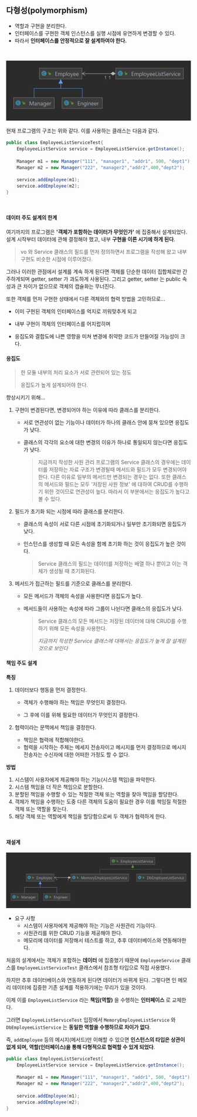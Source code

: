 ## 다형성(polymorphism)

* 역할과 구현을 분리한다.
* 인터페이스를 구현한 객체 인스턴스를 실행 시점에 유연하게 변경할 수 있다.
* 따라서 __인터페이스를 안정적으로 잘 설계하여야 한다.__

<br>

![](polymorphism/poly1.png)

현재 프로그램의 구조는 위와 같다.
이를 사용하는 클래스는 다음과 같다.

```java
public class EmployeeListServiceTest{
    EmployeeListService service = EmployeeListService.getInstance();
    
    Manager m1 = new Manager("111", "manager1", "addr1", 500, "dept1");
    Manager m2 = new Manager("222", "manager2","addr2",400,"dept2");
    
    service.addEmployee(m1);
    service.addEmployee(m2);    
}
```

<br>

#### 데이터 주도 설계의 한계

여기까지의 프로그램은 __'객체가 포함하는 데이터가 무엇인가'__ 에 집중해서 설계되었다. 설계 시작부터 데이터에 관해 결정해야 했고, 내부 __구현을 이른 시기에 하게 된다__.

> vo 와 Service 클래스의 필드를 먼저 정의하면서 프로그램을 작성해 왔고 내부 구현도 비슷한 시점에 이루어졌다.

그러나 이러한 관점에서 설계를 계속 하게 된다면 객체를 단순한 데이터 집합체로만 간주하게되며 getter, setter 가 과도하게 사용된다. 그리고 getter, setter 는 public 속성과 큰 차이가 없으므로 객체의 캡슐화는 무너진다.

또한 객체를 먼저 구현한 상태에서 다른 객체와의 협력 방법을 고민하므로...

* 이미 구현된 객체의 인터페이스를 억지로 끼워맞추게 되고

* 내부 구현이 객체의 인터페이스를 어지럽히며

* 응집도와 결합도에 나쁜 영향을 미쳐 변경에 취약한 코드가 만들어질 가능성이 크다.

#### 응집도

> 한 모듈 내부의 처리 요소가 서로 관련되어 있는 정도
>
> 응집도가 높게 설계되어야 한다.

향상시키기 위해...

1. 구현이 변경된다면, 변경되어야 하는 이유에 따라 클래스를 분리한다.

   * 서로 연관성이 없는 기능이나 데이터가 하나의 클래스 안에 뭉쳐 있으면 응집도가 낮다.

   * 클래스의 각각의 요소에 대한 변경의 이유가 하나로 통일되지 않는다면 응집도가 낮다.

     > 지금까지 작성한 사원 관리 프로그램의 Service 클래스의 경우에는 데이터를 저장하는 자료 구조가 변경될때 메서드와 필드가 모두 변경되어야한다. 다른 이유로 일부의 메서드만 변경되는 경우는 없다. 또한 클래스의 메서드와 필드는 모두 '저장된 사원 정보' 에 대하여 CRUD를 수행하기 위한 것이므로 연관성이 높다. 따라서 이 부분에서는 응집도가 높다고 볼 수 있다.

2. 필드가 초기화 되는 시점에 따라 클래스를 분리한다.

   * 클래스의 속성이 서로 다른 시점에 초기화되거나 일부만 초기화되면 응집도가 낮다.

   * 인스턴스를 생성할 때 모든 속성을 함께 초기화 하는 것이 응집도가 높은 것이다.

     > Service 클래스의 필드는 데이터를 저장하는 배열 하나 뿐이고 이는 객체가 생성될 때 초기화된다.

3. 메서드가 접근하는 필드를 기준으로 클래스를 분리한다.

   * 모든 메서드가 객체의 속성을 사용한다면 응집도가 높다.

   * 메서드들이 사용하는 속성에 따라 그룹이 나뉜다면 클래스의 응집도가 낮다.

     > Service 클래스의 모든 메서드는 저장된 데이터에 대해 CRUD를 수행하기 위해 모든 속성을 사용한다.
     >
     > _지금까지 작성한 Service 클래스에 대해서는 응집도가 높게 잘 설계된 것으로 보인다_

#### 책임 주도 설계

__특징__

1. 데이터보다 행동을 먼저 결정한다.

   * 객체가 수행해야 하는 책임은 무엇인지 결정한다.

   * 그 후에 이를 위해 필요한 데이터가 무엇인지 결정한다.

2. 협력이라는 문맥에서 책임을 결정한다.

   * 책임은 협력에 적합해야한다. 
   * 협력을 시작하는 주체는 메세지 전송자이고 메시지를 먼저 결정하므로 메시지 전송자는 수신자에 대한 어떠한 가정도 할 수 없다.

__방법__

1. 시스템이 사용자에게 제공해야 하는 기능(시스템 책임)을 파악한다.
2. 시스템 책임을 더 작은 책임으로 분할한다.
3. 분할된 책임을 수행할 수 있는 적절한 객체 또는 역할을 찾아 책임을 할당한다.
4. 객체가 책임을 수행하는 도중 다른 객체의 도움이 필요한 경우 이를 책임질 적절한 객체 또는 역할을 찾는다.
5. 해당 객체 또는 역할에게 책임을 할당함으로써 두 객체가 협력하게 한다.

<br>

#### 재설계

![](polymorphism/poly2.png)

* 요구 사항
  * 시스템이 사용자에게 제공해야 하는 기능은 사원관리 기능이다.
  * 사원관리를 위한 CRUD 기능을 제공해야 한다.
  * 메모리에 데이터를 저장해서 테스트를 하고, 추후 데이터베이스와 연동해야한다.

처음의 설계에서는 객체가 포함하는 __데이터__ 에 집중했기 때문에 `EmployeeService` 클래스를 `EmployeeListServiceTest` 클래스에서 참조형 타입으로 직접 사용했다. 

하지만 추후 데이터베이스와 연동하게 된다면 데이터가 바뀌게 된다. 그렇다면 인 메모리 데이터에 집중한 기존 설계를 적용하기에는 무리가 있을 것이다.

이제 이를 `EmployeeListService` 라는 __책임(역할)__ 을 수행하는 __인터페이스__ 로 교체한다.

그러면 `EmployeeListServiceTest` 입장에서 `MemoryEmployeeListService` 와 `DbEmployeeListService` 는 __동일한 역할을 수행하므로 차이가 없다__.

즉, `addEmployee` 등의 메시지(메서드)만 이해할 수 있으면 __인스턴스의 타입은 상관이 없게 되며, 역할(인터페이스)을 통해 다형적으로 협력할 수 있게 되었다__. 

```java
public class EmployeeListServiceTest{
    EmployeeListService service = EmployeeListService.getInstance();
    
    Manager m1 = new Manager("111", "manager1", "addr1", 500, "dept1");
    Manager m2 = new Manager("222", "manager2","addr2",400,"dept2");
    
    service.addEmployee(m1);
    service.addEmployee(m2);    
}
```











